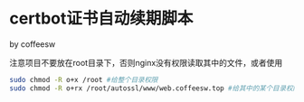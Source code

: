 # certbot证书自动续期脚本
by coffeesw

注意项目不要放在root目录下，否则nginx没有权限读取其中的文件，或者使用
```bash
sudo chmod -R o+x /root #给整个目录权限
sudo chmod -R o+rx /root/autossl/www/web.coffeesw.top #给其中的某个目录权限
```